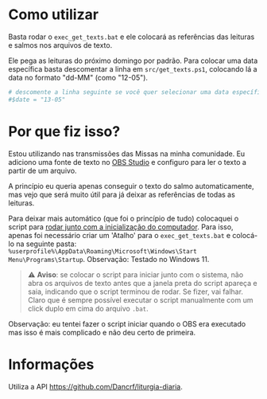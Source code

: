 # Como utilizar
Basta rodar o `exec_get_texts.bat` e ele colocará as referências das leituras e salmos nos arquivos de texto.

Ele pega as leituras do próximo domingo por padrão. Para colocar uma data específica basta descomentar a linha em `src/get_texts.ps1`, colocando lá a data no formato "dd-MM" (como "12-05").
```bash
# descomente a linha seguinte se você quer selecionar uma data específica
#$date = "13-05"
```

# Por que fiz isso?
Estou utilizando nas transmissões das Missas na minha comunidade. Eu adiciono uma fonte de texto no [OBS Studio](https://obsproject.com/) e configuro para ler o texto a partir de um arquivo.

A princípio eu queria apenas conseguir o texto do salmo automaticamente, mas vejo que será muito útil para já deixar as referências de todas as leituras.

Para deixar mais automático (que foi o princípio de tudo) colocaquei o script para [rodar junto com a inicialização do computador](https://support.microsoft.com/pt-br/windows/adicionar-aplicativos-%C3%A0-p%C3%A1gina-inicializa%C3%A7%C3%A3o-em-configura%C3%A7%C3%B5es-3d219555-bc76-449d-ab89-0d2dd6307164#bkmk_addapp). Para isso, apenas foi necessário criar um 'Atalho' para o `exec_get_texts.bat` e colocá-lo na seguinte pasta: `%userprofile%\AppData\Roaming\Microsoft\Windows\Start Menu\Programs\Startup`. Observação: Testado no Windows 11.

> :warning: **Aviso**: se colocar o script para iniciar junto com o sistema, não abra os arquivos de texto antes que a janela preta do script apareça e saia, indicando que o script terminou de rodar. Se fizer, vai falhar. Claro que é sempre possível executar o script manualmente com um click duplo em cima do arquivo `.bat`.

Observação: eu tentei fazer o script iniciar quando o OBS era executado mas isso é mais complicado e não deu certo de primeira.

# Informações
Utiliza a API https://github.com/Dancrf/liturgia-diaria.

